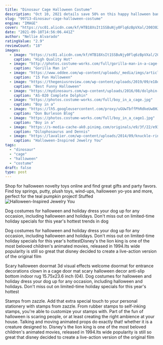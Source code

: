 ```yaml
---
title: "Dinosaur Cage Halloween Costume"
description: "Oct 10, 2021 details save 50% on this happy halloween banner and body parts today at amazon after coupon. Score it for $6.45 after discount. Use amazon prime to qualify for free shipping, otherwise"
slug: "99713-dinosaur-cage-halloween-costume"
engine: "IMAGE"
cover: "https://sc01.alicdn.com/kf/HTB18XsIt1SSBuNjy0Flq6zBpVXal/200302475/HTB18XsIt1SSBuNjy0Flq6zBpVXal.jpg"
date: "2021-09-18T14:56:06.441Z"
author: "Nellie Alvarado"
ratingValue: "2.9"
reviewCount: "18"
images:
  - image: "https://sc01.alicdn.com/kf/HTB18XsIt1SSBuNjy0Flq6zBpVXal/200302475/HTB18XsIt1SSBuNjy0Flq6zBpVXal.jpg"
    caption: "High Quality Hot"
  - image: "http://photos.costume-works.com/full/gorilla-man-in-a-cage-costume.jpg"
    caption: "Gorilla Man in"
  - image: "https://www.oddee.com/wp-content/uploads/_media/imgs/articles2/a99112_FY8LWP1H8TTOUNZ.MEDIUM.jpg"
    caption: "15 Fun Halloween"
  - image: "https://thegeniusreview.com/wp-content/uploads/2019/09/e18dcb42-40e8-4f7c-b8fc-518e3a237b58-585x372.jpg"
    caption: "Best Funny Halloween"
  - image: "https://mydinosaurs.com/wp-content/uploads/2016/08/dolphin-skeleton-600x600.jpg"
    caption: "AS-020 Complete Dolphin"
  - image: "https://photos.costume-works.com/full/boy_in_a_cage.jpg"
    caption: "Boy in a"
  - image: "https://lh5.googleusercontent.com/proxy/uGUwTbffPhRdkeUw8HJZXHvyYWGjDS0zEYieyGp7Pue53nRJ3m4ZgfS9tRnADs7_0SrkJUStnyZSr1wbNC7lxD_YKBYI1IVORadeQ3I5_iuAVb2-pT0ONPhd2YTWpF0p10UCB2zm=w1200-h630-p-k-no-nu"
    caption: "Don Burleson Blog"
  - image: "https://photos.costume-works.com/full/boy_in_a_cage1.jpg"
    caption: "Boy in a"
  - image: "https://s-media-cache-ak0.pinimg.com/originals/e9/3f/22/e93f22c7708d30cc6aad92a7455d7cbc.jpg"
    caption: "Dilophosaurus and Dennis"
  - image: "https://lavalier.com/wp-content/uploads/2014/09/knuckle-ring.jpg"
    caption: "Halloween-Inspired Jewelry You"
tags:
  - "dinosaur"
  - "cage"
  - "halloween"
  - "costume"
draft: false
type: post
---
```


Shop for halloween novelty toys online and find great gifts and party favors. Find toy springs, putty, plush toys, wind-ups, halloween yo-yos and more, perfect for the teal pumpkin project!  Stuffed
![Halloween-Inspired Jewelry You](https://lavalier.com/wp-content/uploads/2014/09/knuckle-ring.jpg "Halloween-Inspired Jewelry You")

Dog costumes for halloween and holiday dress your dog up for any occasion, including halloween and holidays. Don&#39;t miss out on limited-time holiday specials for this year&#39;s hottest trends in dog
<!--inArticleAds-->

<!--galleryOne-->

Dog costumes for halloween and holiday dress your dog up for any occasion, including halloween and holidays. Don't miss out on limited-time holiday specials for this year's hottestDisney's the lion king is one of the most beloved children's animated movies, released in 1994.Its wide popularity is still so great that disney decided to create a live-action version of the original film
<!--inArticleAds-->

<!--galleryTwo-->

Scary halloween doormat 3d visual effects welcome doormat for entrance decorations clown in a cage door mat scary halloween decor anti-slip bottom indoor rug 15.75x23.6 inch (04). Dog costumes for halloween and holiday dress your dog up for any occasion, including halloween and holidays. Don't miss out on limited-time holiday specials for this year's hottest
<!--galleryThree-->

Stamps from zazzle. Add that extra special touch to your personal stationery with stamps from zazzle. From rubber stamps to self-inking stamps, you're able to customize your stamps with. Part of the fun of halloween is scaring people, or at least creating the right ambience at your house. Talking and moving animated props do exactly that! whether it is a creature designed to. Disney's the lion king is one of the most beloved children's animated movies, released in 1994.Its wide popularity is still so great that disney decided to create a live-action version of the original film